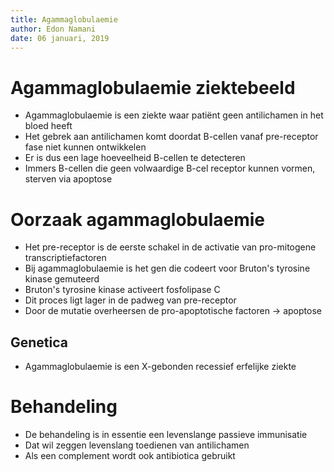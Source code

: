 ```yaml
---
title: Agammaglobulaemie
author: Edon Namani
date: 06 januari, 2019
---
```


# Agammaglobulaemie ziektebeeld

- Agammaglobulaemie is een ziekte waar patiënt geen antilichamen in het bloed heeft
- Het gebrek aan antilichamen komt doordat B-cellen vanaf pre-receptor fase niet kunnen ontwikkelen
- Er is dus een lage hoeveelheid B-cellen te detecteren
- Immers B-cellen die geen volwaardige B-cel receptor kunnen vormen, sterven via apoptose

# Oorzaak agammaglobulaemie

- Het pre-receptor is de eerste schakel in de activatie van pro-mitogene transcriptiefactoren
- Bij agammaglobulaemie is het gen die codeert voor Bruton's tyrosine kinase gemuteerd
- Bruton's tyrosine kinase activeert fosfolipase C
- Dit proces ligt lager in de padweg van pre-receptor
- Door de mutatie overheersen de pro-apoptotische factoren → apoptose

## Genetica

- Agammaglobulaemie is een X-gebonden recessief erfelijke ziekte

# Behandeling

- De behandeling is in essentie een levenslange passieve immunisatie
- Dat wil zeggen levenslang toedienen van antilichamen
- Als een complement wordt ook antibiotica gebruikt
